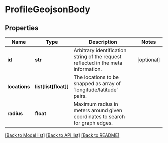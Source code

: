 # ProfileGeojsonBody

## Properties
Name | Type | Description | Notes
------------ | ------------- | ------------- | -------------
**id** | **str** | Arbitrary identification string of the request reflected in the meta information. | [optional] 
**locations** | **list[list[float]]** | The locations to be snapped as array of &#x60;longitude/latitude&#x60; pairs. | 
**radius** | **float** | Maximum radius in meters around given coordinates to search for graph edges. | 

[[Back to Model list]](../README.md#documentation_for_models) [[Back to API list]](../README.md#documentation_for_api_endpoints) [[Back to README]](../README.md)

